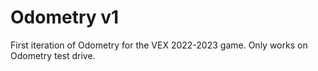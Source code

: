 # Odometry v1
First iteration of Odometry for the VEX 2022-2023 game.
Only works on Odometry test drive.

